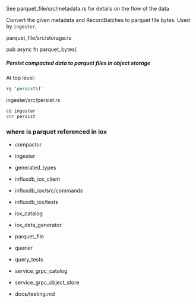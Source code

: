 
See parquet_file/src/metadata.rs for details on the flow of the data

Convert the given metadata and RecordBatches to parquet file bytes. Used by `ingester`.

parquet_file/src/storage.rs

pub async fn parquet_bytes(

##### Persist compacted data to parquet files in object storage

At top level:

```rust
rg 'persist\('
```

ingester/src/persist.rs

```rust
cd ingester
cnr persist
```

### where is parquet referenced in iox

* compactor
* ingester

* generated_types

* influxdb_iox_client
* influxdb_iox/src/commands
* influxdb_iox/tests

* iox_catalog
* iox_data_generator

* parquet_file
* querier
* query_tests

* service_grpc_catalog
* service_grpc_object_store

* docs/testing.md
